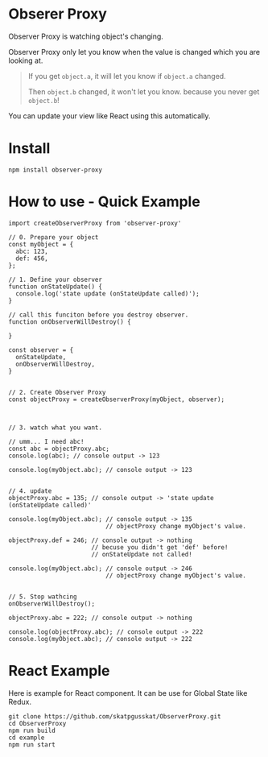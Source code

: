 # Obserer Proxy

Observer Proxy is watching object's changing.

Observer Proxy only let you know when the value is changed which you are looking at.

> If you get `object.a`, it will let you know if `object.a` changed.
>
> Then `object.b` changed, it won't let you know. because you never get `object.b`!


You can update your view like React using this automatically.

# Install

```
npm install observer-proxy
```

# How to use - Quick Example

``` TS
import createObserverProxy from 'observer-proxy'

// 0. Prepare your object
const myObject = {
  abc: 123,
  def: 456,
};

// 1. Define your observer
function onStateUpdate() {
  console.log('state update (onStateUpdate called)');
}

// call this funciton before you destroy observer.
function onObserverWillDestroy() {

}

const observer = {
  onStateUpdate,
  onObserverWillDestroy,
}


// 2. Create Observer Proxy
const objectProxy = createObserverProxy(myObject, observer);



// 3. watch what you want.

// umm... I need abc!
const abc = objectProxy.abc;
console.log(abc); // console output -> 123

console.log(myObject.abc); // console output -> 123


// 4. update
objectProxy.abc = 135; // console output -> 'state update (onStateUpdate called)'

console.log(myObject.abc); // console output -> 135
                           // objectProxy change myObject's value.

objectProxy.def = 246; // console output -> nothing
                       // becuse you didn't get 'def' before!
                       // onStateUpdate not called!

console.log(myObject.abc); // console output -> 246
                           // objectProxy change myObject's value.


// 5. Stop wathcing
onObserverWillDestroy();

objectProxy.abc = 222; // console output -> nothing

console.log(objectProxy.abc); // console output -> 222
console.log(myObject.abc); // console output -> 222

```

# React Example

Here is example for React component. It can be use for Global State like Redux.

```
git clone https://github.com/skatpgusskat/ObserverProxy.git
cd ObserverProxy
npm run build
cd example
npm run start
```
